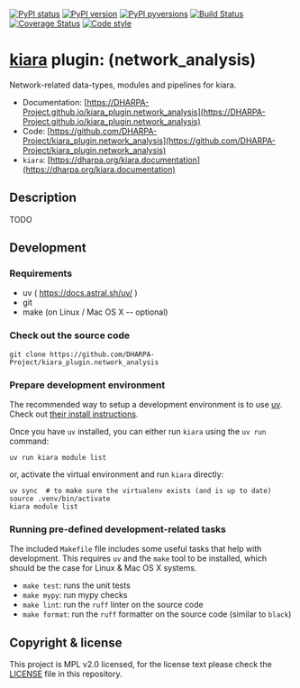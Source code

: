 [![PyPI status](https://img.shields.io/pypi/status/kiara_plugin.network_analysis.svg)](https://pypi.python.org/pypi/kiara_plugin.network_analysis/)
[![PyPI version](https://img.shields.io/pypi/v/kiara_plugin.network_analysis.svg)](https://pypi.python.org/pypi/kiara_plugin.network_analysis/)
[![PyPI pyversions](https://img.shields.io/pypi/pyversions/kiara_plugin.network_analysis.svg)](https://pypi.python.org/pypi/kiara_plugin.network_analysis/)
[![Build Status](https://img.shields.io/endpoint.svg?url=https%3A%2F%2Factions-badge.atrox.dev%2FDHARPA-Project%2Fkiara%2Fbadge%3Fref%3Ddevelop&style=flat)](https://actions-badge.atrox.dev/DHARPA-Project/kiara_plugin.network_analysis/goto?ref=develop)
[![Coverage Status](https://coveralls.io/repos/github/DHARPA-Project/kiara_plugin.network_analysis/badge.svg?branch=develop)](https://coveralls.io/github/DHARPA-Project/kiara_plugin.network_analysis?branch=develop)
[![Code style](https://img.shields.io/badge/code%20style-black-000000.svg)](https://github.com/ambv/black)

# [**kiara**](https://dharpa.org/kiara.documentation) plugin: (network_analysis)

Network-related data-types, modules and pipelines for kiara.

 - Documentation: [https://DHARPA-Project.github.io/kiara_plugin.network_analysis](https://DHARPA-Project.github.io/kiara_plugin.network_analysis)
 - Code: [https://github.com/DHARPA-Project/kiara_plugin.network_analysis](https://github.com/DHARPA-Project/kiara_plugin.network_analysis)
 - `kiara`: [https://dharpa.org/kiara.documentation](https://dharpa.org/kiara.documentation)

## Description

TODO

## Development

### Requirements

- uv ( https://docs.astral.sh/uv/ )
- git
- make (on Linux / Mac OS X -- optional)

### Check out the source code

```
git clone https://github.com/DHARPA-Project/kiara_plugin.network_analysis
```

### Prepare development environment

The recommended way to setup a development environment is to use [uv](https://docs.astral.sh/uv/). Check out [their install instructions](https://docs.astral.sh/uv/getting-started/installation/).

Once you have `uv` installed, you can either run `kiara` using the `uv run` command:

```
uv run kiara module list
```

or, activate the virtual environment and run `kiara` directly:

```
uv sync  # to make sure the virtualenv exists (and is up to date)
source .venv/bin/activate
kiara module list
```

### Running pre-defined development-related tasks

The included `Makefile` file includes some useful tasks that help with development. This requires `uv` and the `make` tool to be
installed, which should be the case for Linux & Mac OS X systems.

- `make test`: runs the unit tests
- `make mypy`: run mypy checks
- `make lint`: run the `ruff` linter on the source code
- `make format`: run the `ruff` formatter on the source code (similar to `black`)

## Copyright & license

This project is MPL v2.0 licensed, for the license text please check the [LICENSE](/LICENSE) file in this repository.
